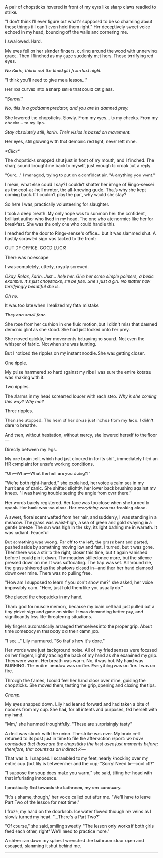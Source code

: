 A pair of chopsticks hovered in front of my eyes like sharp claws readied to strike.

"I don't think I'll ever figure out what's supposed to be so charming about these things if I can't even hold them right." Her deceptively sweet voice echoed in my head, bouncing off the walls and cornering me. 

I swallowed. Hard.

My eyes fell on her slender fingers, curling around the wood with unnerving grace. Then I flinched as my gaze suddenly met hers. Those terrifying red eyes.

*No Karin, this is not the timid girl from last night.*

"I think you’ll need to give me a lesson..." 

Her lips curved into a sharp smile that could cut glass.

"*Sensei*."

*No, this is a goddamn predator, and you are its damned prey.*

She lowered the chopsticks. Slowly. From my eyes… to my cheeks. From my cheeks… to my lips.

*Stay absolutely still, Karin. Their vision is based on movement.*

Her eyes, still glowing with that demonic red light, never left mine.

*\*Click\**

The chopsticks snapped shut just in front of my mouth, and I flinched. The sharp sound brought me back to myself, just enough to croak out a reply.

"Sure…" I managed, trying to put on a confident air. "A-anything you want."

I mean, what else could I say? I couldn’t shatter her image of Ringo-sensei as the cool-as-hell mentor, the all-knowing guide. That’s why she kept coming back. If I couldn’t play the part, why would she stay?

So here I was, practically volunteering for slaughter.

I took a deep breath. My only hope was to summon her: the confident, brilliant author who lived in my head. The one who ate normies like her for breakfast. She was the only one who could handle this.

I reached for the door to Ringo-sensei’s office... but it was slammed shut. A hastily scrawled sign was tacked to the front:

OUT OF OFFICE. GOOD LUCK!

There was no escape.

I was completely, utterly, royally screwed.


*Okay. Relax, Karin. Just... help her. Give her some simple pointers, a basic example. It's just chopsticks, it'll be fine. She's just a girl. No matter how terrifyingly beautiful she is.*

_Oh no._

It was too late when I realized my fatal mistake.  

*They can smell fear.*

She rose from her cushion in one fluid motion, but I didn't miss that damned demonic glint as she stood. She had just locked onto her prey.

She moved quickly, her movements betraying no sound. Not even the whisper of fabric. Not when she was hunting.

But I noticed the ripples on my instant noodle. She was getting closer.

One ripple.

My pulse hammered so hard against my ribs I was sure the entire kotatsu was shaking with it.

Two ripples.

The alarms in my head screamed louder with each step. _Why is she coming this way? Why me?_

Three ripples.

Then she stopped. The hem of her dress just inches from my face. I didn't dare to breathe.

And then, without hesitation, without mercy, she lowered herself to the floor—

Directly between my legs.

My one brain cell, which had just clocked in for its shift, immediately filed an HR complaint for unsafe working conditions.

“Uh—Wha—What the hell are you doing?!”

"We're both right-handed," she explained, her voice a calm sea in my hurricane of panic. She shifted slightly, her lower back brushing against my knees. "I was having trouble seeing the angle from over there."

Her words barely registered. Her face was too close when she turned to speak. Her back was too close. Her _everything_ was too freaking close. 

A sweet, floral scent wafted from her hair, and suddenly, I was standing in a meadow. The grass was waist-high, a sea of green and gold swaying in a gentle breeze. The sun was high in the sky, its light bathing me in warmth. It was radiant. Peaceful.

But something was wrong. Far off to the left, the grass bent and parted, pushed aside by something moving low and fast. I turned, but it was gone. Then there was a stir to the right, closer this time, but it again vanished before I could pin it down. The meadow stilled once more, but the silence pressed down on me. It was suffocating. The trap was set. All around me, the grass shivered as the shadows closed in—and then her hand clamped down over mine. There was no pulling free.

"How am I supposed to learn if you don't show me?" she asked, her voice impossibly calm. "Here, just hold them like you usually do."

She placed the chopsticks in my hand.

Thank god for muscle memory, because my brain cell had just pulled out a tiny picket sign and gone on strike. It was demanding better pay, and significantly less life-threatening situations.

My fingers automatically arranged themselves into the proper grip. About time somebody in this body did their damn job.

"I see..." Lily murmured. "So that's how it's done."

Her words were just background noise. All of my fried senses were focused on her fingers, lightly tracing the back of my hand as she examined my grip. They were warm. Her breath was warm. No, it was hot. My hand was BURNING. The entire meadow was on fire. Everything was on fire. I was on fire.

Through the flames, I could feel her hand close over mine, guiding the chopsticks. She moved them, testing the grip, opening and closing the tips. 

_*Chomp.*_

My eyes snapped down. Lily had leaned forward and had taken a bite of noodles from my cup. She had, for all intents and purposes, fed herself with my hand.

"Mm," she hummed thoughtfully. "These are surprisingly tasty."

A deal was struck with the union. The strike was over. My brain cell returned to its post just in time to file the after-action report: *we have concluded that those are the chopsticks the host used just moments before; therefore, that counts as an indirect ki*—

That was it. I snapped. I scrambled to my feet, nearly knocking over my entire cup.{but lily is between her and the cup} "Sorry! Need to—cool off!"

"I suppose the soup does make you warm," she said, tilting her head with that infuriating innocence.

I practically fled towards the bathroom, my one sanctuary.

"It's a shame, though," her voice called out after me. "We'll have to leave Part Two of the lesson for next time."

I froze, my hand on the doorknob. Ice water flowed through my veins as I slowly turned my head. "...There's a Part Two?"

"Of course," she said, smiling sweetly. "The lesson only works if both girls feed each other, right? We'll need to practice more."

A shiver ran down my spine. I wrenched the bathroom door open and escaped, slamming it shut behind me.

---

